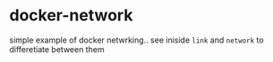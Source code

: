 # docker-network

simple example of docker netwrking..
see iniside `link` and `network` to differetiate between them